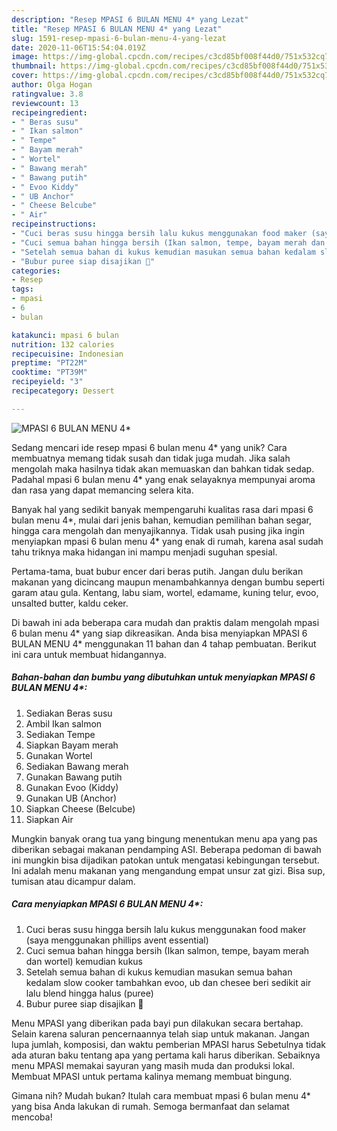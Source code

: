 ```yaml
---
description: "Resep MPASI 6 BULAN MENU 4* yang Lezat"
title: "Resep MPASI 6 BULAN MENU 4* yang Lezat"
slug: 1591-resep-mpasi-6-bulan-menu-4-yang-lezat
date: 2020-11-06T15:54:04.019Z
image: https://img-global.cpcdn.com/recipes/c3cd85bf008f44d0/751x532cq70/mpasi-6-bulan-menu-4-foto-resep-utama.jpg
thumbnail: https://img-global.cpcdn.com/recipes/c3cd85bf008f44d0/751x532cq70/mpasi-6-bulan-menu-4-foto-resep-utama.jpg
cover: https://img-global.cpcdn.com/recipes/c3cd85bf008f44d0/751x532cq70/mpasi-6-bulan-menu-4-foto-resep-utama.jpg
author: Olga Hogan
ratingvalue: 3.8
reviewcount: 13
recipeingredient:
- " Beras susu"
- " Ikan salmon"
- " Tempe"
- " Bayam merah"
- " Wortel"
- " Bawang merah"
- " Bawang putih"
- " Evoo Kiddy"
- " UB Anchor"
- " Cheese Belcube"
- " Air"
recipeinstructions:
- "Cuci beras susu hingga bersih lalu kukus menggunakan food maker (saya menggunakan phillips avent essential)"
- "Cuci semua bahan hingga bersih (Ikan salmon, tempe, bayam merah dan wortel) kemudian kukus"
- "Setelah semua bahan di kukus kemudian masukan semua bahan kedalam slow cooker tambahkan evoo, ub dan chesee beri sedikit air lalu blend hingga halus (puree)"
- "Bubur puree siap disajikan 🥣"
categories:
- Resep
tags:
- mpasi
- 6
- bulan

katakunci: mpasi 6 bulan 
nutrition: 132 calories
recipecuisine: Indonesian
preptime: "PT22M"
cooktime: "PT39M"
recipeyield: "3"
recipecategory: Dessert

---
```



![MPASI 6 BULAN MENU 4*](https://img-global.cpcdn.com/recipes/c3cd85bf008f44d0/751x532cq70/mpasi-6-bulan-menu-4-foto-resep-utama.jpg)

Sedang mencari ide resep mpasi 6 bulan menu 4* yang unik? Cara membuatnya memang tidak susah dan tidak juga mudah. Jika salah mengolah maka hasilnya tidak akan memuaskan dan bahkan tidak sedap. Padahal mpasi 6 bulan menu 4* yang enak selayaknya mempunyai aroma dan rasa yang dapat memancing selera kita.

Banyak hal yang sedikit banyak mempengaruhi kualitas rasa dari mpasi 6 bulan menu 4*, mulai dari jenis bahan, kemudian pemilihan bahan segar, hingga cara mengolah dan menyajikannya. Tidak usah pusing jika ingin menyiapkan mpasi 6 bulan menu 4* yang enak di rumah, karena asal sudah tahu triknya maka hidangan ini mampu menjadi suguhan spesial.

Pertama-tama, buat bubur encer dari beras putih. Jangan dulu berikan makanan yang dicincang maupun menambahkannya dengan bumbu seperti garam atau gula. Kentang, labu siam, wortel, edamame, kuning telur, evoo, unsalted butter, kaldu ceker.


Di bawah ini ada beberapa cara mudah dan praktis dalam mengolah mpasi 6 bulan menu 4* yang siap dikreasikan. Anda bisa menyiapkan MPASI 6 BULAN MENU 4* menggunakan 11 bahan dan 4 tahap pembuatan. Berikut ini cara untuk membuat hidangannya.

<!--inarticleads1-->

##### Bahan-bahan dan bumbu yang dibutuhkan untuk menyiapkan MPASI 6 BULAN MENU 4*:

1. Sediakan  Beras susu
1. Ambil  Ikan salmon
1. Sediakan  Tempe
1. Siapkan  Bayam merah
1. Gunakan  Wortel
1. Sediakan  Bawang merah
1. Gunakan  Bawang putih
1. Gunakan  Evoo (Kiddy)
1. Gunakan  UB (Anchor)
1. Siapkan  Cheese (Belcube)
1. Siapkan  Air


Mungkin banyak orang tua yang bingung menentukan menu apa yang pas diberikan sebagai makanan pendamping ASI. Beberapa pedoman di bawah ini mungkin bisa dijadikan patokan untuk mengatasi kebingungan tersebut. Ini adalah menu makanan yang mengandung empat unsur zat gizi. Bisa sup, tumisan atau dicampur dalam. 

<!--inarticleads2-->

##### Cara menyiapkan MPASI 6 BULAN MENU 4*:

1. Cuci beras susu hingga bersih lalu kukus menggunakan food maker (saya menggunakan phillips avent essential)
1. Cuci semua bahan hingga bersih (Ikan salmon, tempe, bayam merah dan wortel) kemudian kukus
1. Setelah semua bahan di kukus kemudian masukan semua bahan kedalam slow cooker tambahkan evoo, ub dan chesee beri sedikit air lalu blend hingga halus (puree)
1. Bubur puree siap disajikan 🥣


Menu MPASI yang diberikan pada bayi pun dilakukan secara bertahap. Selain karena saluran pencernaannya telah siap untuk makanan. Jangan lupa jumlah, komposisi, dan waktu pemberian MPASI harus Sebetulnya tidak ada aturan baku tentang apa yang pertama kali harus diberikan. Sebaiknya menu MPASI memakai sayuran yang masih muda dan produksi lokal. Membuat MPASI untuk pertama kalinya memang membuat bingung. 

Gimana nih? Mudah bukan? Itulah cara membuat mpasi 6 bulan menu 4* yang bisa Anda lakukan di rumah. Semoga bermanfaat dan selamat mencoba!
